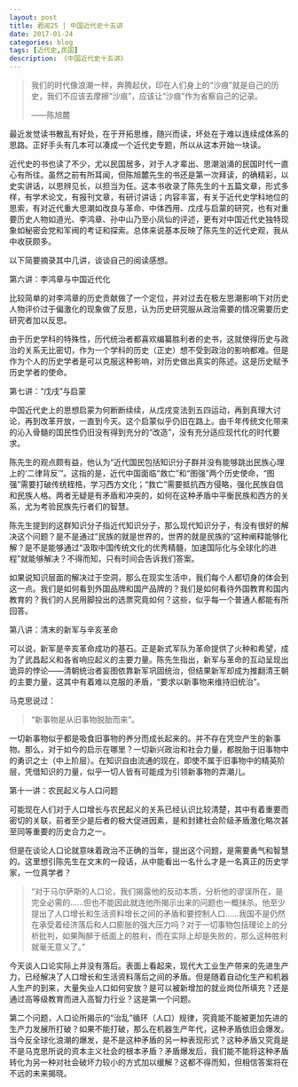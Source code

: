 ```yaml
---
layout: post
title: 君阅25 | 中国近代史十五讲
date: 2017-01-24
categories: blog
tags: [近代史,民国]
description: 《中国近代史十五讲》
---
```



<blockquote>
<p>我们的时代像浪潮一样，奔腾起伏，印在人们身上的“沙痕”就是自己的历史，我们不应该去摩擦“沙痕”，应该让“沙痕”作为省察自己的记录。</p>

<p>——陈旭麓</p>
</blockquote>

<p>最近发觉读书散乱有好处，在于开拓思维，随兴而读，坏处在于难以连续成体系的思路。正好手头有几本可以凑成一个近代史专题，所以从这本开始一块读。</p>

<p>近代史的书也读了不少，尤以民国居多，对于人才辈出、思潮汹涌的民国时代一直心有所往。虽然之前有所耳闻，但陈旭麓先生的书还是第一次拜读，的确精彩，以史实讲话，以思辨见长，以担当为任。这本书收录了陈先生的十五篇文章，形式多样，有学术论文，有报刊文章，有研讨讲话；内容丰富，有关于近代史学科地位的思索，有对近代重大思潮如改良与革命、中体西用、戊戌与启蒙的研究，也有对重要历史人物如道光、李鸿章、孙中山乃至小凤仙的评述，更有对中国近代史独特现象如秘密会党和军阀的考证和探索。总体来说基本反映了陈先生的近代史观，我从中收获颇多。</p>

<p>以下简要摘录其中几讲，谈谈自己的阅读感想。</p>

<p>第六讲：李鸿章与中国近代化</p>

<p>比较简单的对李鸿章的历史贡献做了一个定位，并对过去在极左思潮影响下对历史人物评价过于偏激化的现象做了反思，认为历史研究服从政治需要的情况需要历史研究者加以反思。</p>

<p>由于历史学科的特殊性，历代统治者都喜欢编纂胜利者的史书，这就使得历史与政治的关系无比密切，作为一个学科的历史（正史）想不受到政治的影响都难。但是作为个人的历史学者是可以克服这种影响，对历史做出真实的陈述。这是历史赋予历史学者的使命。</p>

<p>第七讲：“戊戌”与启蒙</p>

<p>中国近代史上的思想启蒙为何断断续续，从戊戌变法到五四运动，再到真理大讨论，再到改革开放，一直到今天。这个启蒙似乎仍旧在路上。由千年传统文化带来的沁入骨髓的国民性仍旧没有得到充分的“改造”，没有充分适应现代化的时代要求。</p>

<p>陈先生的观点颇有益，他认为“近代国民包括知识分子群并没有能够跳出民族心理上的‘二律背反’”。这指的是，近代中国面临“救亡”和“图强”两个历史使命，“图强”需要打破传统桎梏，学习西方文化；“救亡”需要抵抗西方侵略，强化民族自信和民族人格。两者无疑是有矛盾和冲突的，如何在这种矛盾中平衡民族和西方的关系，尤为考验民族先行者们的智慧。</p>

<p>陈先生提到的这群知识分子指近代知识分子，那么现代知识分子，有没有很好的解决这个问题？是不是通过”民族的就是世界的，世界的就是民族的“这种阐释能够化解？是不是能够通过“汲取中国传统文化的优秀精髓，加速国际化与全球化的进程”就能够解决？不得而知，只有时间会告诉我们答案。</p>

<p>如果说知识层面的解决过于空洞，那么在现实生活中，我们每个人都切身的体会到这一点。我们是如何看到外国品牌和国产品牌的？我们是如何看待外国教育和国内教育的？我们的人民用脚投出的选票究竟如何？这些，似乎每一个普通人都能有所回答。</p>

<p>第八讲：清末的新军与辛亥革命</p>

<p>可以说，新军是辛亥革命成功的基石。正是新式军队为革命提供了火种和希望，成为了武昌起义和各省响应起义的主要力量。陈先生指出，新军与革命的互动呈现出诡异的悖论——清朝统治者妄图依靠新军巩固统治，但结果新军却成为推翻清王朝的主要力量，这其中有着难以克服的矛盾，“要求以新事物来维持旧统治”。</p>

<p>马克思说过：</p>

<blockquote>
<p>“新事物是从旧事物脱胎而来”。</p>
</blockquote>

<p>一切新事物似乎都是吸食旧事物的养分而成长起来的。并不存在凭空产生的新事物。那么，对于如今的启示在哪里？一切新兴政治和社会力量，都脱胎于旧事物中的勇识之士（中上阶层）。在知识自由流通的现在，即使不属于旧事物中的精英阶层，凭借知识的力量，似乎一切人皆有可能成为引领新事物的弄潮儿。</p>

<p>第十一讲：农民起义与人口问题</p>

<p>可能现在人们对于人口增长与农民起义的关系已经认识比较清楚，其中有着重要而密切的关联，前者至少是后者的极大促进因素，是和封建社会阶级矛盾激化略次甚至同等重要的历史合力之一。</p>

<p>但是在谈论人口论就意味着政治不正确的当年，提出这个问题，是需要勇气和智慧的。这里想引陈先生在文末的一段话，从中能看出一名什么才是一名真正的历史学家，一位真学者？</p>

<blockquote>
<p>“对于马尔萨斯的人口论，我们揭露他的反动本质，分析他的谬误所在，是完全必需的……但也不能因此就连他所揭示出来的问题也一概抹杀。他至少提出了人口增长和生活资料增长之间的矛盾和要控制人口……我国不是仍然在承受着经济落后和人口膨胀的强大压力吗？对于一切事物包括理论上的分析批判，如果陶醉于纸面上的胜利，而在实际上却是失败的，那么这种胜利就毫无意义了。”</p>
</blockquote>

<p>今天谈人口论实际上并没有落后。表面上看起来，现代大工业生产带来的先进生产力，已经解决了人口增长和生活资料落后之间的矛盾。但是随着自动化生产和机器人生产的到来，大量失业人口如何安放？是可以被新增加的就业岗位所填充？还是通过高等级教育而进入高智力行业？这是第一个问题。</p>

<p>第二个问题，人口论所揭示的“治乱”循环（人口）规律，究竟能不能被更加先进的生产力发展所打破？如果不能打破，那么在机器生产年代，这种矛盾依旧会爆发。当今反全球化浪潮的爆发，是不是这种矛盾的另一种表现形式？这种矛盾又究竟是不是马克思所说的资本主义社会的根本矛盾？矛盾爆发后，我们能不能将这种矛盾转化为另一种对社会破坏力较小的方式加以缓解？这都不得而知，但相信答案将在不远的未来揭晓。</p>








